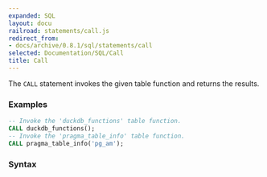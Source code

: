 ```yaml
---
expanded: SQL
layout: docu
railroad: statements/call.js
redirect_from:
- docs/archive/0.8.1/sql/statements/call
selected: Documentation/SQL/Call
title: Call
---
```


The `CALL` statement invokes the given table function and returns the results.

### Examples
```sql
-- Invoke the 'duckdb_functions' table function.
CALL duckdb_functions();
-- Invoke the 'pragma_table_info' table function. 
CALL pragma_table_info('pg_am');
```

### Syntax
<div id="rrdiagram1"></div>